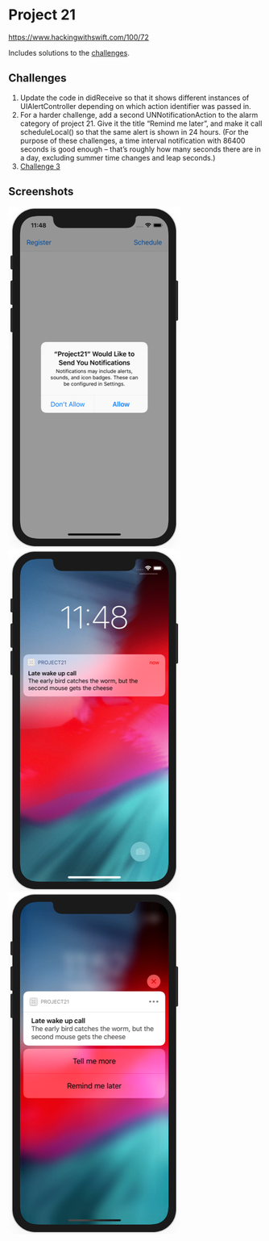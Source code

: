 # Project 21

https://www.hackingwithswift.com/100/72

Includes solutions to the [challenges](https://www.hackingwithswift.com/read/21/4/wrap-up).

## Challenges

1. Update the code in didReceive so that it shows different instances of UIAlertController depending on which action identifier was passed in.
2. For a harder challenge, add a second UNNotificationAction to the alarm category of project 21. Give it the title “Remind me later”, and make it call scheduleLocal() so that the same alert is shown in 24 hours. (For the purpose of these challenges, a time interval notification with 86400 seconds is good enough – that’s roughly how many seconds there are in a day, excluding summer time changes and leap seconds.)
3. [Challenge 3](../44-Project21-Challenge3)

## Screenshots

![screenshot1](screenshots/screen01.png)
![screenshot2](screenshots/screen02.png)
![screenshot3](screenshots/screen03.png)
